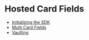 # Hosted Card Fields

* [Initializing the SDK](Initialization)
* [Multi Card Fields](MultiCardFields)
* [Vaulting](Vaulting)